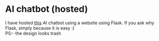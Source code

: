 # AI chatbot (hosted)

I have hosted [this](https://github.com/VishankSingh/chatbot-tensorflow_v2.3.0) AI chatbot using a website using Flask. If you ask why Flask, simply because it is easy :) <br>
PS:- the design looks trash

